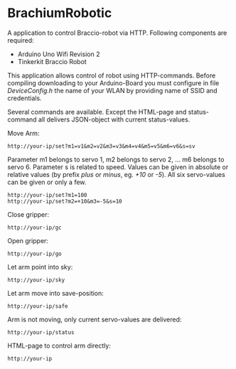 # BrachiumRobotic

A application to control Braccio-robot via HTTP. Following components are required:

* Arduino Uno Wifi Revision 2
* Tinkerkit Braccio Robot

This application allows control of robot using HTTP-commands. Before compiling downloading to your Arduino-Board you must configure in file *DeviceConfig.h* the name of your WLAN by providing name of SSID and credentials.

Several commands are available. Except the HTML-page and status-command all delivers JSON-object with current status-values.

Move Arm:
```
http://your-ip/set?m1=v1&m2=v2&m3=v3&m4=v4&m5=v5&m6=v6&s=sv
```
Parameter m1 belongs to servo 1, m2 belongs to servo 2, ... m6 belongs to servo 6.  Parameter s is related to speed. Values can be given in absolute or relative values (by prefix *plus* or *minus*, eg. *+10* or *-5*).
All six servo-values can be given or only a few.
```
http://your-ip/set?m1=100
http://your-ip/set?m2=+10&m3=-5&s=10
```

Close gripper:
```
http://your-ip/gc
```

Open gripper:
```
http://your-ip/go
```

Let arm point into sky:
```
http://your-ip/sky
```

Let arm move into save-position:
```
http://your-ip/safe
```

Arm is not moving, only current servo-values are delivered:
```
http://your-ip/status
```

HTML-page to control arm directly:
```
http://your-ip
```
